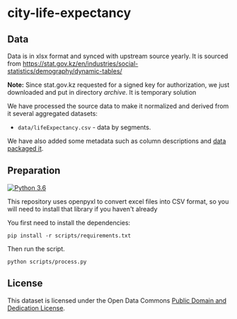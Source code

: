 # city-life-expectancy

## Data 

Data is in xlsx format and synced with upstream source yearly. It is sourced from https://stat.gov.kz/en/industries/social-statistics/demography/dynamic-tables/

**Note:** Since stat.gov.kz requested for a signed key for authorization, we just downloaded and put in directory *archive*. It is temporary solution

We have processed the source data to make it normalized and derived from it several aggregated datasets:

* `data/lifeExpectancy.csv` - data by segments.

We have also added some metadata such as column descriptions and [data packaged it][dp].

[dp]: https://frictionlessdata.io/data-package/

## Preparation

[![Python 3.6](https://img.shields.io/badge/python-3.6-blue.svg)](https://www.python.org/downloads/release/python-360/)

This repository uses openpyxl to convert  excel files into CSV format, so you will need to install that library if you haven't already

You first need to install the dependencies:

```
pip install -r scripts/requirements.txt
```

Then run the script.

```
python scripts/process.py
```

## License

This dataset is licensed under the Open Data Commons [Public Domain and Dedication License][pddl].

[pddl]: https://www.opendatacommons.org/licenses/pddl/1-0/